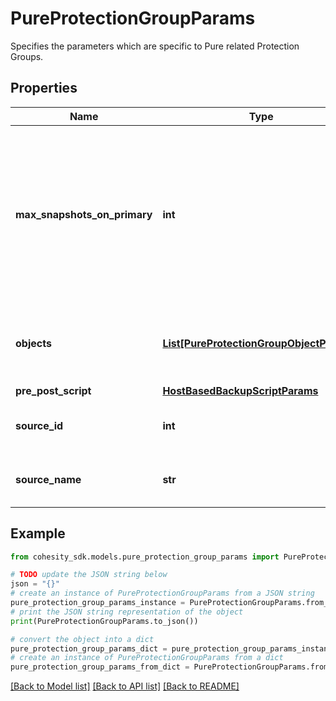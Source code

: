 # PureProtectionGroupParams

Specifies the parameters which are specific to Pure related Protection Groups.

## Properties

Name | Type | Description | Notes
------------ | ------------- | ------------- | -------------
**max_snapshots_on_primary** | **int** | Specifies the number of snapshots to retain on the primary environment. If not specified, then snapshots will not be deleted from the primary environment. | [optional] 
**objects** | [**List[PureProtectionGroupObjectParams]**](PureProtectionGroupObjectParams.md) | Specifies the objects to be included in the Protection Group. | 
**pre_post_script** | [**HostBasedBackupScriptParams**](HostBasedBackupScriptParams.md) |  | [optional] 
**source_id** | **int** | Specifies the id of the parent of the objects. | [optional] [readonly] 
**source_name** | **str** | Specifies the name of the parent of the objects. | [optional] [readonly] 

## Example

```python
from cohesity_sdk.models.pure_protection_group_params import PureProtectionGroupParams

# TODO update the JSON string below
json = "{}"
# create an instance of PureProtectionGroupParams from a JSON string
pure_protection_group_params_instance = PureProtectionGroupParams.from_json(json)
# print the JSON string representation of the object
print(PureProtectionGroupParams.to_json())

# convert the object into a dict
pure_protection_group_params_dict = pure_protection_group_params_instance.to_dict()
# create an instance of PureProtectionGroupParams from a dict
pure_protection_group_params_from_dict = PureProtectionGroupParams.from_dict(pure_protection_group_params_dict)
```
[[Back to Model list]](../README.md#documentation-for-models) [[Back to API list]](../README.md#documentation-for-api-endpoints) [[Back to README]](../README.md)


